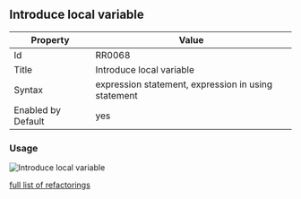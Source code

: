 ## Introduce local variable

Property | Value
--- | ---
Id|RR0068
Title|Introduce local variable
Syntax|expression statement, expression in using statement
Enabled by Default|yes

### Usage

![Introduce local variable](../../images/refactorings/IntroduceLocalVariable.png)

[full list of refactorings](Refactorings.md)